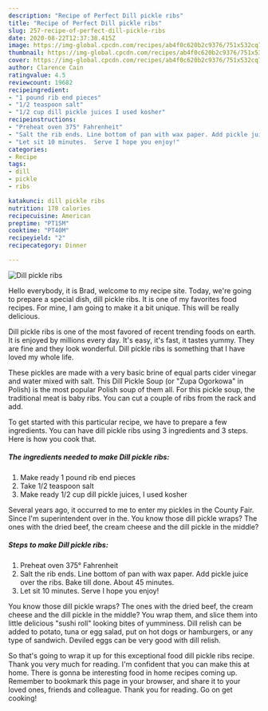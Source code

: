 ```yaml
---
description: "Recipe of Perfect Dill pickle ribs"
title: "Recipe of Perfect Dill pickle ribs"
slug: 257-recipe-of-perfect-dill-pickle-ribs
date: 2020-08-22T12:37:38.415Z
image: https://img-global.cpcdn.com/recipes/ab4f0c620b2c9376/751x532cq70/dill-pickle-ribs-recipe-main-photo.jpg
thumbnail: https://img-global.cpcdn.com/recipes/ab4f0c620b2c9376/751x532cq70/dill-pickle-ribs-recipe-main-photo.jpg
cover: https://img-global.cpcdn.com/recipes/ab4f0c620b2c9376/751x532cq70/dill-pickle-ribs-recipe-main-photo.jpg
author: Clarence Cain
ratingvalue: 4.5
reviewcount: 19682
recipeingredient:
- "1 pound rib end pieces"
- "1/2 teaspoon salt"
- "1/2 cup dill pickle juices I used kosher"
recipeinstructions:
- "Preheat oven 375° Fahrenheit"
- "Salt the rib ends. Line bottom of pan with wax paper. Add pickle juice over the ribs. Bake till done. About 45 minutes."
- "Let sit 10 minutes.  Serve I hope you enjoy!"
categories:
- Recipe
tags:
- dill
- pickle
- ribs

katakunci: dill pickle ribs 
nutrition: 178 calories
recipecuisine: American
preptime: "PT15M"
cooktime: "PT40M"
recipeyield: "2"
recipecategory: Dinner

---
```



![Dill pickle ribs](https://img-global.cpcdn.com/recipes/ab4f0c620b2c9376/751x532cq70/dill-pickle-ribs-recipe-main-photo.jpg)

Hello everybody, it is Brad, welcome to my recipe site. Today, we're going to prepare a special dish, dill pickle ribs. It is one of my favorites food recipes. For mine, I am going to make it a bit unique. This will be really delicious.

Dill pickle ribs is one of the most favored of recent trending foods on earth. It is enjoyed by millions every day. It's easy, it's fast, it tastes yummy. They are fine and they look wonderful. Dill pickle ribs is something that I have loved my whole life.

These pickles are made with a very basic brine of equal parts cider vinegar and water mixed with salt. This Dill Pickle Soup (or &#34;Zupa Ogorkowa&#34; in Polish) is the most popular Polish soup of them all. For this pickle soup, the traditional meat is baby ribs. You can cut a couple of ribs from the rack and add.


To get started with this particular recipe, we have to prepare a few ingredients. You can have dill pickle ribs using 3 ingredients and 3 steps. Here is how you cook that.

<!--inarticleads1-->

##### The ingredients needed to make Dill pickle ribs:

1. Make ready 1 pound rib end pieces
1. Take 1/2 teaspoon salt
1. Make ready 1/2 cup dill pickle juices, I used kosher


Several years ago, it occurred to me to enter my pickles in the County Fair. Since I&#39;m superintendent over in the. You know those dill pickle wraps? The ones with the dried beef, the cream cheese and the dill pickle in the middle? 

<!--inarticleads2-->

##### Steps to make Dill pickle ribs:

1. Preheat oven 375° Fahrenheit
1. Salt the rib ends. Line bottom of pan with wax paper. Add pickle juice over the ribs. Bake till done. About 45 minutes.
1. Let sit 10 minutes.  Serve I hope you enjoy!


You know those dill pickle wraps? The ones with the dried beef, the cream cheese and the dill pickle in the middle? You wrap them, and slice them into little delicious &#34;sushi roll&#34; looking bites of yumminess. Dill relish can be added to potato, tuna or egg salad, put on hot dogs or hamburgers, or any type of sandwich. Deviled eggs can be very good with dill relish. 

So that's going to wrap it up for this exceptional food dill pickle ribs recipe. Thank you very much for reading. I'm confident that you can make this at home. There is gonna be interesting food in home recipes coming up. Remember to bookmark this page in your browser, and share it to your loved ones, friends and colleague. Thank you for reading. Go on get cooking!
